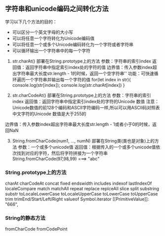 ## 字符串和unicode编码之间转化方法
学习以下几个方法的目的：
+ 可以区分一个英文字母的大小写
+ 可以将任意一个字符转化为Unicode编码值
+ 可以将任意一个或多个Unicode编码转化为一个字符或者字符串
+ 可以循环输出一个字符串中的每一个字符

1. str.charAt() 部署在String.prototype上的方法
参数：字符串的索引index
返回值：返回字符串中指定索引index处的字符的值
边界值：传入参数index超出字符串最大长度str.length - 1的时候，返回一个空字符串''
功能：可快速循环遍历一个字符串并输出每一个字符的值
for(let index in str){
	console.log(str[index]);
	console.log(str.charAt[index])
}

2. str.charCodeAt()          部署在String.prototype上的方法
参数：字符串的索引index
返回值：返回字符串中指定索引index处的字符的Unicode 数值
注意：Unicode数值的前128个编码和ASCII字符编码一样,所以可以用ASCII码对照表
	 中文字符的Unicode 数值是大于255的
	 
边界值：传入参数index超出字符串最大长度str.length - 1或者小于0的时候，返回NaN


3. String.fromCharCode(num1, ..., numN) 部署在String类(类也是对象)上的方法
参数：一个或多个unicode值
返回值：根据传入的一个或多个unicode值依次找到对应的字符，然后将字符拼接为一个字符串
String.fromCharCode(97,98,99) ===> "abc"

### String.prototype上的方法
charAt
charCodeAt
concat
fixed
endswidth
includes
indexof
lastIndexOf
localeCompare
match
matchAll
repeat
replace
replceAll
slice
split
substring
substr
toLocaleLowerCase
toLocaleUpperCase
toLowerCase
toUpperCase
trim
trimEnd/Start/Left/Right
valueof
Symbol.iterator
[[PrimitiveValue]]: "666",

### String的静态方法
fromCharCode
fromCodePoint
